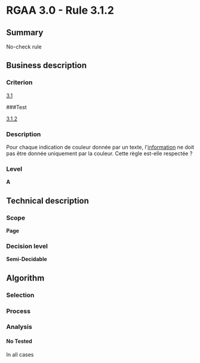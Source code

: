 # RGAA 3.0 -  Rule 3.1.2

## Summary

No-check rule

## Business description

### Criterion

[3.1](http://disic.github.io/rgaa_referentiel_en/RGAA3.0_Criteria_English_version_v1.html#crit-3-1)

###Test

[3.1.2](http://disic.github.io/rgaa_referentiel_en/RGAA3.0_Criteria_English_version_v1.html#test-3-1-2)

### Description

Pour chaque indication de couleur donn&eacute;e par un texte, l'<a href="http://references.modernisation.gouv.fr/referentiel-technique-0#mInfoCouleur">information</a> ne doit pas &ecirc;tre donn&eacute;e uniquement par la couleur. Cette r&egrave;gle est-elle respect&eacute;e ?

### Level

**A**

## Technical description

### Scope

**Page**

### Decision level

**Semi-Decidable**

## Algorithm

### Selection

### Process

### Analysis

#### No Tested 

In all cases





